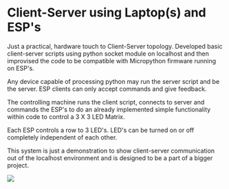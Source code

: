# Client-Server using Laptop(s) and ESP's

Just a practical, hardware touch to Client-Server topology.
Developed basic client-server scripts using python socket module on localhost
and then improvised the code to be compatible with Micropython firmware running on ESP's.

Any device capable of processing python may run the server script and be the server.
ESP clients can only accept commands and give feedback.

The controlling machine runs the client script, connects to server and commands the ESP's
to do an already implemented simple functionality within code to control a 3 X 3
LED Matrix. 

Each ESP controls a row to 3 LED's. LED's can be turned on or off completely
independent of each other.

This system is just a demonstration to show client-server communication out
of the localhost environment and is designed to be a part of a bigger project. 

<img src ="https://github.com/hackme199/Client-Server-using-laptop-and-esp-s/blob/master/ESPClientServerComm(2).png">
